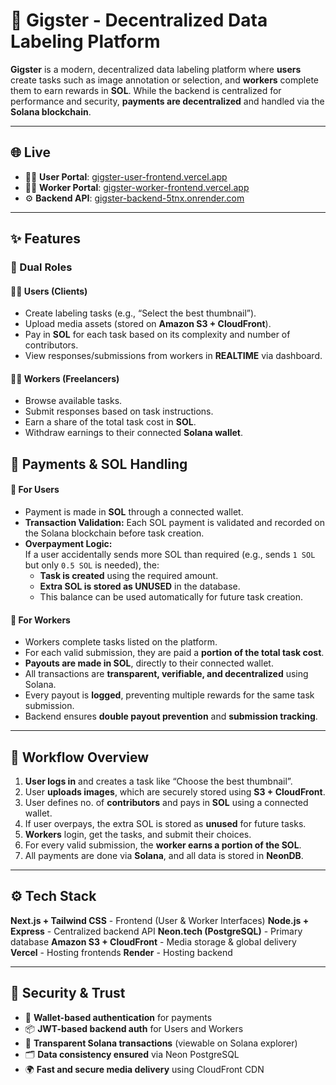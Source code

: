 # 🧠 Gigster - Decentralized Data Labeling Platform

**Gigster** is a modern, decentralized data labeling platform where **users** create tasks such as image annotation or selection, and **workers** complete them to earn rewards in **SOL**. While the backend is centralized for performance and security, **payments are decentralized** and handled via the **Solana blockchain**.

---

## 🌐 Live

- 👨‍💻 **User Portal**: [gigster-user-frontend.vercel.app](https://gigster-user-frontend.vercel.app)
- 🧑‍🔧 **Worker Portal**: [gigster-worker-frontend.vercel.app](https://gigster-worker-frontend.vercel.app)
- ⚙️ **Backend API**: [gigster-backend-5tnx.onrender.com](https://gigster-backend-5tnx.onrender.com)

---

## ✨ Features

### 👥 Dual Roles

#### 👨‍💼 Users (Clients)
- Create labeling tasks (e.g., “Select the best thumbnail”).
- Upload media assets (stored on **Amazon S3 + CloudFront**).
- Pay in **SOL** for each task based on its complexity and number of contributors.
- View responses/submissions from workers in **REALTIME** via dashboard.

#### 🧑‍🔧 Workers (Freelancers)
- Browse available tasks.
- Submit responses based on task instructions.
- Earn a share of the total task cost in **SOL**.
- Withdraw earnings to their connected **Solana wallet**.

## 💸 Payments & SOL Handling

#### 🔹 For Users
- Payment is made in **SOL** through a connected wallet.
- **Transaction Validation:** Each SOL payment is validated and recorded on the Solana blockchain before task creation.
- **Overpayment Logic:**  
  If a user accidentally sends more SOL than required (e.g., sends `1 SOL` but only `0.5 SOL` is needed), the:
  - **Task is created** using the required amount.
  - **Extra SOL is stored as UNUSED** in the database.
  - This balance can be used automatically for future task creation.

#### 🔹 For Workers
- Workers complete tasks listed on the platform.
- For each valid submission, they are paid a **portion of the total task cost**.
- **Payouts are made in SOL**, directly to their connected wallet.
- All transactions are **transparent, verifiable, and decentralized** using Solana.
- Every payout is **logged**, preventing multiple rewards for the same task submission.
- Backend ensures **double payout prevention** and **submission tracking**.

---

## 🔁 Workflow Overview

1. **User logs in** and creates a task like “Choose the best thumbnail”.
2. User **uploads images**, which are securely stored using **S3 + CloudFront**.
3. User defines no. of **contributors** and pays in **SOL** using a connected wallet.
4. If user overpays, the extra SOL is stored as **unused** for future tasks.
5. **Workers** login, get the tasks, and submit their choices.
6. For every valid submission, the **worker earns a portion of the SOL**.
7. All payments are done via **Solana**, and all data is stored in **NeonDB**.
    
---

## ⚙️ Tech Stack

**Next.js + Tailwind CSS**  - Frontend (User & Worker Interfaces)
**Node.js + Express**       - Centralized backend API
**Neon.tech (PostgreSQL)**  - Primary database
**Amazon S3 + CloudFront**  - Media storage & global delivery
**Vercel**                  - Hosting frontends
**Render**                  - Hosting backend

---

## 🔐 Security & Trust

- 🔐 **Wallet-based authentication** for payments
- 📦 **JWT-based backend auth** for Users and Workers
- 🧾 **Transparent Solana transactions** (viewable on Solana explorer)
- 🗂️ **Data consistency ensured** via Neon PostgreSQL
- 🌍 **Fast and secure media delivery** using CloudFront CDN
